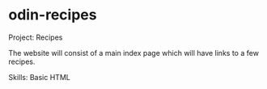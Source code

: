 # odin-recipes
Project: Recipes

The website will consist of a main index page which will have links to a few recipes.

Skills: Basic HTML